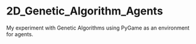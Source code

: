 # 2D_Genetic_Algorithm_Agents
My experiment with Genetic Algorithms using PyGame as an environment for agents.
